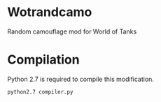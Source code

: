 Wotrandcamo
===========

Random camouflage mod for World of Tanks

Compilation
===========
Python 2.7 is required to compile this modification.

```
python2.7 compiler.py
```
